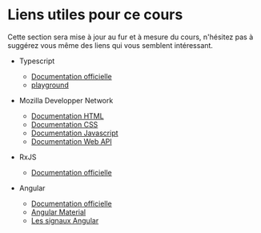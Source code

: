 # Liens utiles pour ce cours

Cette section sera mise à jour au fur et à mesure du cours, n'hésitez pas à suggérez vous même des liens qui vous semblent intéressant.

* Typescript
  * [Documentation officielle](https://www.typescriptlang.org/docs/home.html)
  * [playground](https://www.typescriptlang.org/play)

* Mozilla Developper Network
  * [Documentation HTML](https://developer.mozilla.org/fr/docs/Web/HTML)
  * [Documentation CSS](https://developer.mozilla.org/fr/docs/Web/CSS)
  * [Documentation Javascript](https://developer.mozilla.org/fr/docs/Web/JavaScript)
  * [Documentation Web API](https://developer.mozilla.org/fr/docs/Web/API)

* RxJS
  * [Documentation officielle](https://rxjs.dev/guide/overview)

* Angular
  * [Documentation officielle](https://angular.io/docs)
  * [Angular Material](https://material.angular.io/)
  * [Les signaux Angular](https://angular.io/guide/signals)
